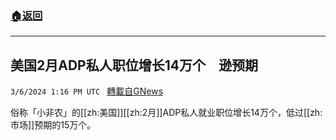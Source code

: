 ###  [:house:返回](README.md)
---


## 美国2月ADP私人职位增长14万个　逊预期
`3/6/2024 1:16 PM UTC ` [轉載自GNews](https://gnews.org/articles/2370749)

俗称「小非农」的[[zh:美国]][[zh:2月]]ADP私人就业职位增长14万个，低过[[zh:市场]]预期的15万个。
